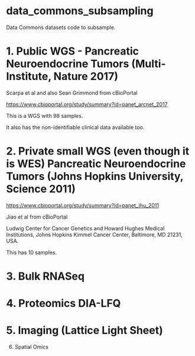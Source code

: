 # data_commons_subsampling
Data Commons datasets code to subsample.


# 1. Public WGS - Pancreatic Neuroendocrine Tumors (Multi-Institute, Nature 2017) 

 
Scarpa et al and also Sean Grimmond from cBioPortal 

https://www.cbioportal.org/study/summary?id=panet_arcnet_2017 

This is a WGS with 98 samples.  

It also has the non-identifiable clinical data available too. 


# 2. Private small WGS (even though it is WES) Pancreatic Neuroendocrine Tumors (Johns Hopkins University, Science 2011) 


https://www.cbioportal.org/study/summary?id=panet_jhu_2011 

Jiao et al from cBioPortal 

Ludwig Center for Cancer Genetics and Howard Hughes Medical Institutions, Johns Hopkins Kimmel Cancer Center, Baltimore, MD 21231, USA. 


This has 10 samples. 

 

# 3. Bulk RNASeq  

 

 


# 4. Proteomics DIA-LFQ 

 

# 5. Imaging (Lattice Light Sheet) 

 

 

 

 

6. Spatial Omics 
